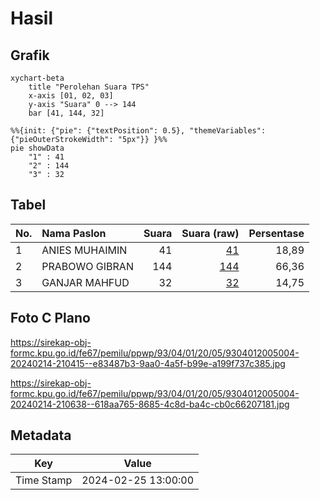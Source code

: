 # Hasil

## Grafik

```mermaid
xychart-beta
    title "Perolehan Suara TPS"
    x-axis [01, 02, 03]
    y-axis "Suara" 0 --> 144
    bar [41, 144, 32]
```

```mermaid
%%{init: {"pie": {"textPosition": 0.5}, "themeVariables": {"pieOuterStrokeWidth": "5px"}} }%%
pie showData
    "1" : 41
    "2" : 144
    "3" : 32
```

## Tabel

| No. | Nama Paslon    | Suara | Suara (raw) | Persentase |
|:--- |:-------------- | -----:| -----------:| ----------:|
| 1   | ANIES MUHAIMIN | 41    | [41][p-1]   | 18,89      |
| 2   | PRABOWO GIBRAN | 144   | [144][p-2]  | 66,36      |
| 3   | GANJAR MAHFUD  | 32    | [32][p-3]   | 14,75      |


[p-1]: https://github.com/gigit-pemilu/pemilu-2024-93-papua-selatan/blob/main/pilpres/hitung-suara/sub/93-papua-selatan/sub/04-asmat/sub/01-agats/sub/2005-bis-agats/sub/004-tps/sub/paslon-1.txt
[p-2]: https://github.com/gigit-pemilu/pemilu-2024-93-papua-selatan/blob/main/pilpres/hitung-suara/sub/93-papua-selatan/sub/04-asmat/sub/01-agats/sub/2005-bis-agats/sub/004-tps/sub/paslon-2.txt
[p-3]: https://github.com/gigit-pemilu/pemilu-2024-93-papua-selatan/blob/main/pilpres/hitung-suara/sub/93-papua-selatan/sub/04-asmat/sub/01-agats/sub/2005-bis-agats/sub/004-tps/sub/paslon-3.txt

## Foto C Plano

https://sirekap-obj-formc.kpu.go.id/fe67/pemilu/ppwp/93/04/01/20/05/9304012005004-20240214-210415--e83487b3-9aa0-4a5f-b99e-a199f737c385.jpg

https://sirekap-obj-formc.kpu.go.id/fe67/pemilu/ppwp/93/04/01/20/05/9304012005004-20240214-210638--618aa765-8685-4c8d-ba4c-cb0c66207181.jpg


## Metadata

| Key        | Value               |
| ---------- | ------------------- |
| Time Stamp | 2024-02-25 13:00:00 |



